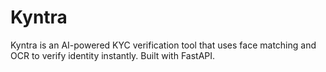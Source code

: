 # Kyntra

Kyntra is an AI-powered KYC verification tool that uses face matching and OCR to verify identity instantly. Built with FastAPI.